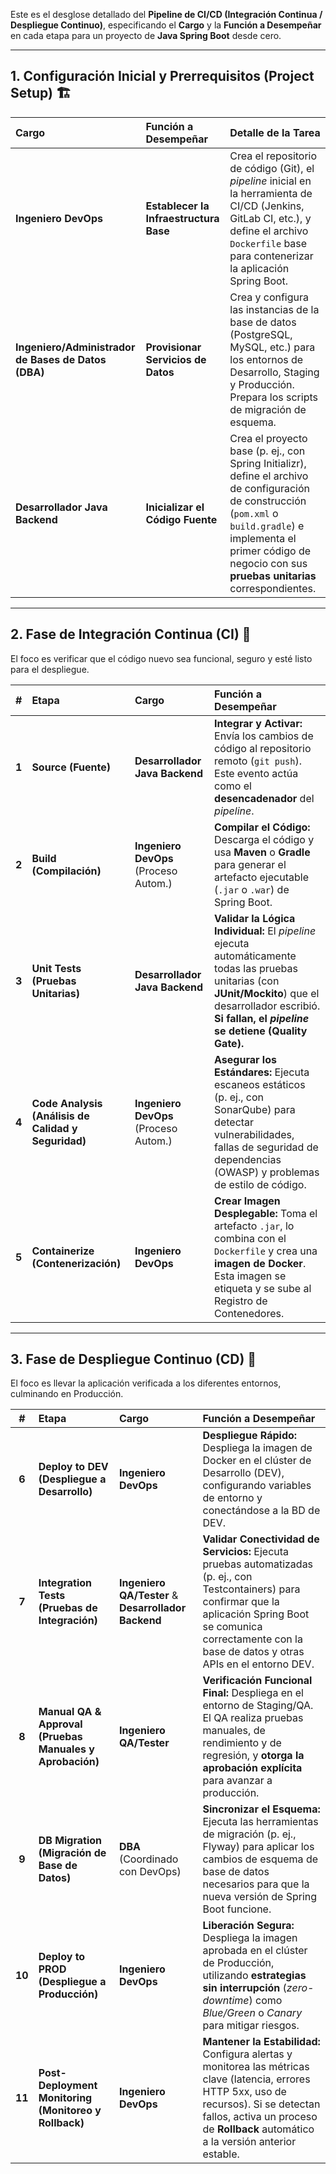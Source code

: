 Este es el desglose detallado del **Pipeline de CI/CD (Integración Continua / Despliegue Continuo)**, especificando el **Cargo** y la **Función a Desempeñar** en cada etapa para un proyecto de **Java Spring Boot** desde cero.

---

## 1. Configuración Inicial y Prerrequisitos (Project Setup) 🏗️

| Cargo | Función a Desempeñar | Detalle de la Tarea |
| :--- | :--- | :--- |
| **Ingeniero DevOps** | **Establecer la Infraestructura Base** | Crea el repositorio de código (Git), el *pipeline* inicial en la herramienta de CI/CD (Jenkins, GitLab CI, etc.), y define el archivo `Dockerfile` base para contenerizar la aplicación Spring Boot. |
| **Ingeniero/Administrador de Bases de Datos (DBA)** | **Provisionar Servicios de Datos** | Crea y configura las instancias de la base de datos (PostgreSQL, MySQL, etc.) para los entornos de Desarrollo, Staging y Producción. Prepara los scripts de migración de esquema. |
| **Desarrollador Java Backend** | **Inicializar el Código Fuente** | Crea el proyecto base (p. ej., con Spring Initializr), define el archivo de configuración de construcción (`pom.xml` o `build.gradle`) e implementa el primer código de negocio con sus **pruebas unitarias** correspondientes. |

***

## 2. Fase de Integración Continua (CI) 🧪

El foco es verificar que el código nuevo sea funcional, seguro y esté listo para el despliegue.

| # | Etapa | Cargo | Función a Desempeñar |
| :---: | :--- | :--- | :--- |
| **1** | **Source (Fuente)** | **Desarrollador Java Backend** | **Integrar y Activar:** Envía los cambios de código al repositorio remoto (`git push`). Este evento actúa como el **desencadenador** del *pipeline*. |
| **2** | **Build (Compilación)** | **Ingeniero DevOps** (Proceso Autom.) | **Compilar el Código:** Descarga el código y usa **Maven** o **Gradle** para generar el artefacto ejecutable (`.jar` o `.war`) de Spring Boot. |
| **3** | **Unit Tests (Pruebas Unitarias)** | **Desarrollador Java Backend** | **Validar la Lógica Individual:** El *pipeline* ejecuta automáticamente todas las pruebas unitarias (con **JUnit/Mockito**) que el desarrollador escribió. **Si fallan, el *pipeline* se detiene (Quality Gate).** |
| **4** | **Code Analysis (Análisis de Calidad y Seguridad)** | **Ingeniero DevOps** (Proceso Autom.) | **Asegurar los Estándares:** Ejecuta escaneos estáticos (p. ej., con SonarQube) para detectar vulnerabilidades, fallas de seguridad de dependencias (OWASP) y problemas de estilo de código. |
| **5** | **Containerize (Contenerización)** | **Ingeniero DevOps** | **Crear Imagen Desplegable:** Toma el artefacto `.jar`, lo combina con el `Dockerfile` y crea una **imagen de Docker**. Esta imagen se etiqueta y se sube al Registro de Contenedores. |

***

## 3. Fase de Despliegue Continuo (CD) 🚀

El foco es llevar la aplicación verificada a los diferentes entornos, culminando en Producción.

| # | Etapa | Cargo | Función a Desempeñar |
| :---: | :--- | :--- | :--- |
| **6** | **Deploy to DEV (Despliegue a Desarrollo)** | **Ingeniero DevOps** | **Despliegue Rápido:** Despliega la imagen de Docker en el clúster de Desarrollo (DEV), configurando variables de entorno y conectándose a la BD de DEV. |
| **7** | **Integration Tests (Pruebas de Integración)** | **Ingeniero QA/Tester** & **Desarrollador Backend** | **Validar Conectividad de Servicios:** Ejecuta pruebas automatizadas (p. ej., con Testcontainers) para confirmar que la aplicación Spring Boot se comunica correctamente con la base de datos y otras APIs en el entorno DEV. |
| **8** | **Manual QA & Approval (Pruebas Manuales y Aprobación)** | **Ingeniero QA/Tester** | **Verificación Funcional Final:** Despliega en el entorno de Staging/QA. El QA realiza pruebas manuales, de rendimiento y de regresión, y **otorga la aprobación explícita** para avanzar a producción. |
| **9** | **DB Migration (Migración de Base de Datos)** | **DBA** (Coordinado con DevOps) | **Sincronizar el Esquema:** Ejecuta las herramientas de migración (p. ej., Flyway) para aplicar los cambios de esquema de base de datos necesarios para que la nueva versión de Spring Boot funcione. |
| **10** | **Deploy to PROD (Despliegue a Producción)** | **Ingeniero DevOps** | **Liberación Segura:** Despliega la imagen aprobada en el clúster de Producción, utilizando **estrategias sin interrupción** (*zero-downtime*) como *Blue/Green* o *Canary* para mitigar riesgos. |
| **11** | **Post-Deployment Monitoring (Monitoreo y Rollback)** | **Ingeniero DevOps** | **Mantener la Estabilidad:** Configura alertas y monitorea las métricas clave (latencia, errores HTTP 5xx, uso de recursos). Si se detectan fallos, activa un proceso de **Rollback** automático a la versión anterior estable. |